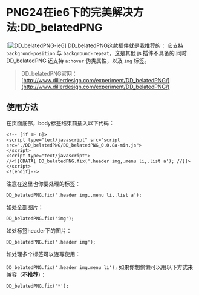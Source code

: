 # PNG24在ie6下的完美解决方法:DD_belatedPNG

[![DD_belatedPNG-ie6](https://raw.githubusercontent.com/webfd/ie-x.js/master/mdimg/DD_belatedPNG-ie6.png)]
DD_belatedPNG这款插件就是我推荐的： 它支持 `backgrond-position` 与 `background-repeat`，这是其他 js 插件不具备的.同时 DD_belatedPNG 还支持 `a:hover` 伪类属性，以及 `img` 标签。

> DD_belatedPNG官网：[http://www.dillerdesign.com/experiment/DD_belatedPNG/](http://www.dillerdesign.com/experiment/DD_belatedPNG/)

## 使用方法 ##

在页面底部，body标签结束前插入以下代码：

    <!-- [if IE 6]>
    <script type="text/javascript" src="script src="./DD_belatedPNG/DD_belatedPNG_0.0.8a-min.js">
    </script>
    <script type="text/javascript">
    //<![CDATA[ DD_belatedPNG.fix('.header img,.menu li,.list a'); //]]>
    </script>
    <![endif]-->

注意在这里也你要处理的标签：

`DD_belatedPNG.fix('.header img,.menu li,.list a');`

如处全部图片：

`DD_belatedPNG.fix('img');`

如处标签header下的图片：

`DD_belatedPNG.fix('.header img');`

如处理多个标签可以连写使用：

`DD_belatedPNG.fix('.header img.menu li');`
如果你想偷懒可以用以下方式来兼容（**不推荐**）：

`DD_belatedPNG.fix('*');`